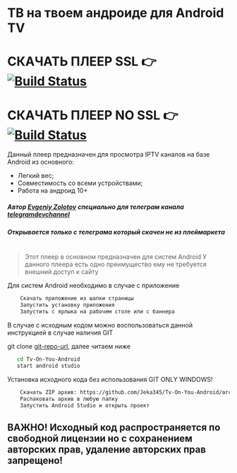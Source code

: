 # ТВ на твоем андроиде для Android TV
# СКАЧАТЬ ПЛЕЕР SSL 👉 [![Build Status](https://travis-ci.org/joemccann/dillinger.svg?branch=master)][release-ssl]
# СКАЧАТЬ ПЛЕЕР NO SSL 👉 [![Build Status](https://travis-ci.org/joemccann/dillinger.svg?branch=master)][release-nossl]

Данный плеер предназначен для просмотра IPTV каналов на базе Android из основного:
- Легкий вес;
- Совместимость со всеми устройствами;
- Работа на андроид 10+

##### Автор [Evgeniy Zolotov] специально для телеграм канала [telegramdevchannel]
##### Открывается только с телеграма который скачен не из плеймаркета
#
> Этот плеер в основном предназначен для систем Android
> У данного плеера есть одно преимущество ему не требуется внешний доступ к сайту

Для систем Android необходимо в случае с приложение
```sh
    Скачать приложение из шапки страницы
    Запустить установку приложения
    Запустить с ярлыка на рабочем столе или с баннера
````

В случае с исходным кодом можно воспользоваться данной инструкцией в случае наличия GIT

git clone [git-repo-url], далее читаем ниже

```sh
   cd Tv-On-You-Android
   start android studio
`````

Установка исходного кода без использования GIT ONLY WINDOWS!

````sh
    Скачать ZIP архив: https://github.com/Jeka345/Tv-On-You-Android/archive/refs/tags/MainUpdate.zip
    Распаковать архив в любую папку
    Запустить Android Studio и открыть проект
``````
   [git-repo-url]: <https://github.com/Jeka345/Tv-On-You-Android.git>
   [Evgeniy Zolotov]: <https://t.me/SmallVeins>
   [telegramdevchannel]: <https://t.me/devcm_jeka345old>
   [github-source-nogit]: <https://github.com/Jeka345/Tv-On-You-Android>
   [release-ssl]: <https://github.com/Jeka345/Tv-On-You-Android/releases/download/MainUpdate/tvonyouandroidupdate-ssl.apk>
   [release-nossl]: <https://github.com/Jeka345/Tv-On-You-Android/releases/download/MainUpdate/tvonyouandroidupdate-nossl.apk>
   
## ВАЖНО! Исходный код распространяется по свободной лицензии но с сохранением авторских прав, удаление авторских прав запрещено!
